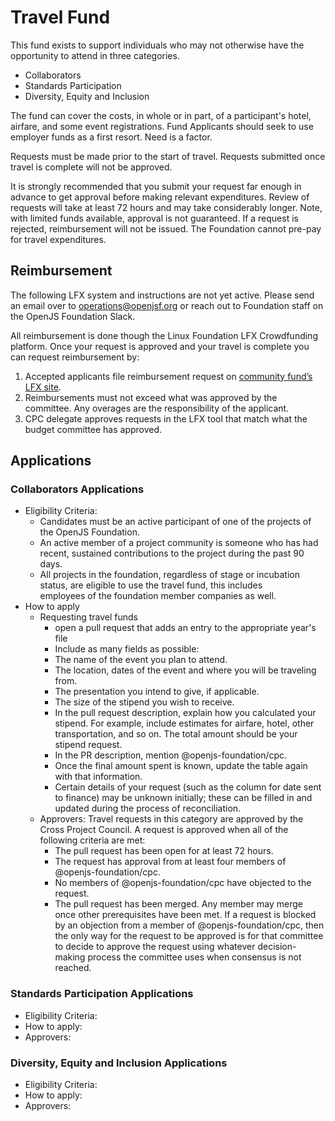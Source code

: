 # Travel Fund

This fund exists to support individuals who may not otherwise have the opportunity to attend in three categories.
  - Collaborators
  - Standards Participation
  - Diversity, Equity and Inclusion

The fund can cover the costs, in whole or in part, of a participant's hotel, airfare, and some event registrations.
Fund Applicants should seek to use employer funds as a first resort. Need is a factor.

Requests must be made prior to the start of travel. Requests submitted once travel is complete will not be approved.

It is strongly recommended that you submit your request far enough in advance to get approval before making relevant expenditures. Review of requests will take at least 72 hours and may take considerably longer. Note, with limited funds available, approval is not guaranteed. If a request is rejected, reimbursement will not be issued. The Foundation cannot pre-pay for travel expenditures.

## Reimbursement

The following LFX system and instructions are not yet active. Please send an email over to operations@openjsf.org or reach out to Foundation staff on the OpenJS Foundation Slack.

All reimbursement is done though the Linux Foundation LFX Crowdfunding platform. Once your request is approved and your travel is complete you can request reimbursement by:

1. Accepted applicants file reimbursement request on [community fund’s LFX site](https://community-fund.openjsf.org).
1. Reimbursements must not exceed what was approved by the committee. Any overages are the responsibility of the applicant.
1. CPC delegate approves requests in the LFX tool that match what the budget committee has approved.

## Applications

### Collaborators Applications

* Eligibility Criteria:
  * Candidates must be an active participant of one of the projects of the OpenJS Foundation.
  * An active member of a project community is someone who has had recent, sustained contributions to the project during the past 90 days.
  * All projects in the foundation, regardless of stage or incubation status, are eligible to use the travel fund, this includes\
    employees of the foundation member companies as well.
* How to apply 
  * Requesting travel funds
    * open a pull request that adds an entry to the appropriate year's file
    * Include as many fields as possible:
    * The name of the event you plan to attend.
    * The location, dates of the event and where you will be traveling from.
    * The presentation you intend to give, if applicable.
    * The size of the stipend you wish to receive.
    * In the pull request description, explain how you calculated your stipend. For example, include estimates for airfare, 
      hotel, other transportation, and so on. The total amount should be your stipend request.
    * In the PR description, mention @openjs-foundation/cpc.
    * Once the final amount spent is known, update the table again with that information.
    * Certain details of your request (such as the column for date sent to finance) may be unknown initially;
      these can be filled in and updated during the process of reconciliation.
  * Approvers:
    Travel requests in this category are approved by the Cross Project Council. A request is approved
    when all of the following criteria are met:
      * The pull request has been open for at least 72 hours.
      * The request has approval from at least four members of @openjs-foundation/cpc.
      * No members of @openjs-foundation/cpc have objected to the request.
      * The pull request has been merged. Any member may merge once other prerequisites have been met.
    If a request is blocked by an objection from a member of @openjs-foundation/cpc, then the only way for the
    request to be approved is for that committee to decide to approve the request using whatever
    decision-making process the committee uses when consensus is not reached.

### Standards Participation Applications

* Eligibility Criteria: 
* How to apply: 
* Approvers: 

### Diversity, Equity and Inclusion Applications

* Eligibility Criteria:
* How to apply:
* Approvers:
